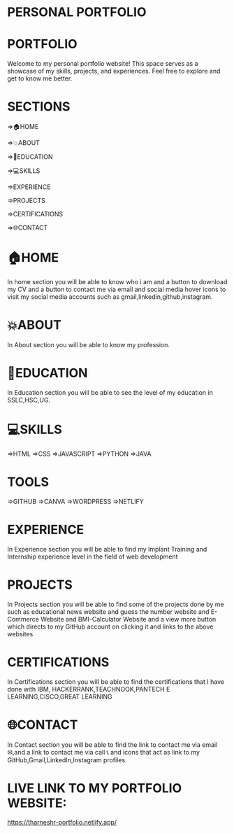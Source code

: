 # PERSONAL PORTFOLIO
# PORTFOLIO 
Welcome to my personal portfolio website! This space serves as a showcase of my skills, projects, and experiences. Feel free to explore and get to know me better.
# SECTIONS
=>🏠HOME

=>💥ABOUT

=>📙EDUCATION

=>💻SKILLS

=>EXPERIENCE

=>PROJECTS

=>CERTIFICATIONS 

=>🌐CONTACT

# 🏠HOME
In home section you will be able to know who i am and a button to download my CV and  a button to contact me via email and social media hover icons to visit my social media accounts such as gmail,linkedin,github,instagram.

# 💥ABOUT 
In About section you will be able to know my profession.

# 📙EDUCATION 
In Education  section you will be able to see the level of my education in SSLC,HSC,UG.

# 💻SKILLS
=>HTML
=>CSS
=>JAVASCRIPT
=>PYTHON
=>JAVA
# TOOLS
=>GITHUB
=>CANVA
=>WORDPRESS
=>NETLIFY

# EXPERIENCE
In Experience section you will be able to find my Implant Training and Internship experience level in the field of web development 

# PROJECTS
In Projects section you will be able to find some of the projects done by me such as educational news website and guess the number website and E-Commerce Website and BMI-Calculator Website and a view more button which directs to my GitHub account on clicking it and links to the above websites 

# CERTIFICATIONS
In Certifications section you will be able to find the certifications that I have done with IBM, HACKERRANK,TEACHNOOK,PANTECH E LEARNING,CISCO,GREAT LEARNING

# 🌐CONTACT
In Contact section you will be able to find the link to contact me via email ✉,and a link to contact me via call 📞 and icons that act as link to my GitHub,Gmail,LinkedIn,Instagram profiles.


# LIVE LINK TO MY PORTFOLIO WEBSITE:
https://tharneshr-portfolio.netlify.app/

